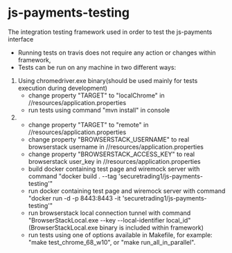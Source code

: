 # js-payments-testing
The integration testing framework used in order to test the js-payments interface

- Running tests on travis does not require any action or changes within framework,
- Tests can be run on any machine in two different ways:

1) Using chromedriver.exe binary(should be used mainly for tests execution during development)
    - change property "TARGET" to "localChrome" in //resources/application.properties
    - run tests using command "mvn install" in console
2)  - change property "TARGET" to "remote" in //resources/application.properties
    - change property "BROWSERSTACK_USERNAME" to real browserstack username in //resources/application.properties
    - change property "BROWSERSTACK_ACCESS_KEY" to real browserstack user_key in //resources/application.properties
    - build docker containing test page and wiremock server with command "docker build . --tag 'securetrading1/js-payments-testing'"
    - run docker containing test page and wiremock server with command "docker run -d -p 8443:8443 -it 'securetrading1/js-payments-testing'"
    - run browserstack local connection tunnel with command "BrowserStackLocal.exe --key <real browserstack user_key> --local-identifier local_id" (BrowserStackLocal.exe binary is included within framework)
    - run tests using one of options available in Makefile, for example: "make test_chrome_68_w10", or "make run_all_in_parallel".